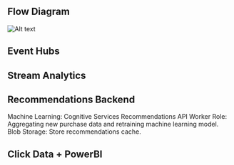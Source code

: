 Flow Diagram
---
![Alt text](/Resources/flowcharg.png?raw=true "Project Components")


Event Hubs
---


Stream Analytics
---


Recommendations Backend 
---
Machine Learning: Cognitive Services Recommendations API
Worker Role: Aggregating new purchase data and retraining machine learning model.
Blob Storage: Store recommendations cache.


Click Data + PowerBI
---